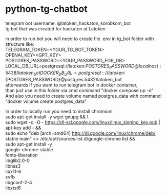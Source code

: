 # python-tg-chatbot
telegram bot username: @latoken_hackaton_korobkom_bot  
tg bot that was created for hackaton at Latoken
  
  
in order to run bot you will need to create file .env in tg_bot folder with structure like:  
TELEGRAM_TOKEN=<YOUR_TG_BOT_TOKEN>  
OPENAI_KEY=<GPT_KEY>  
POSTGRES_PASSWORD=<YOUR_PASSWORD_FOR_DB>  
LOCAL_DB_URL=postgresql://latoken:${POSTGRES_PASSWORD}@localhost:5438/latoken_bot  
DOCKER_DB_URL=postgresql://latoken:${POSTGRES_PASSWORD}@postgres:5432/latoken_bot  
afterwards if you want to run telegram bot in docker container,  
than just use in this folder via cmd command "docker compose up -d"  
And also you need to create volume named postgres_data with command:  
"docker volume create postgres_data"



In order to locally run you need to install chromium  
sudo apt-get install -y wget gnupg && \   
sudo wget -q -O - https://dl-ssl.google.com/linux/linux_signing_key.pub | apt-key add - && \
sudo echo "deb [arch=amd64] http://dl.google.com/linux/chrome/deb/ stable main" >> /etc/apt/sources.list.d/google-chrome.list && \
sudo apt-get install -y \
google-chrome-stable \
fonts-liberation \
libglib2.0-0 \
libnss3 \
libx11-6 \
xvfb \
libgconf-2-4 \
libxtst6